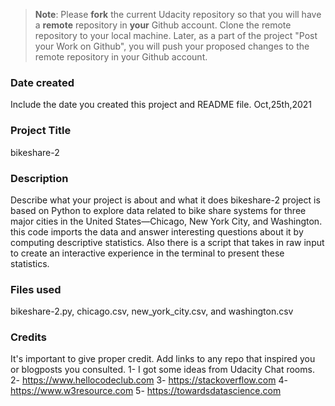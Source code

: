 >**Note**: Please **fork** the current Udacity repository so that you will have a **remote** repository in **your** Github account. Clone the remote repository to your local machine. Later, as a part of the project "Post your Work on Github", you will push your proposed changes to the remote repository in your Github account.

### Date created
Include the date you created this project and README file.
Oct,25th,2021
### Project Title
bikeshare-2

### Description
Describe what your project is about and what it does
bikeshare-2 project is based on Python to explore data related to bike share systems for three major cities in the United States—Chicago, New York City, and Washington. this code imports the data and answer interesting questions about it by computing descriptive statistics. Also there is a script that takes in raw input to create an interactive experience in the terminal to present these statistics.
### Files used
bikeshare-2.py, chicago.csv, new_york_city.csv, and washington.csv

### Credits
It's important to give proper credit. Add links to any repo that inspired you or blogposts you consulted.
1- I got some ideas from Udacity Chat rooms.
2- https://www.hellocodeclub.com
3- https://stackoverflow.com
4- https://www.w3resource.com
5- https://towardsdatascience.com
